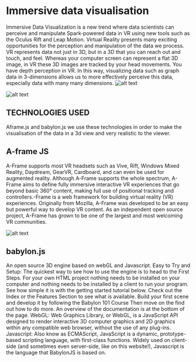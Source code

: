 # Immersive data visualisation
Immersive Data Visualization is a new trend where data scientists can perceive and manipulate Spark-powered data in VR using new tools such as the Oculus Rift and Leap Motion. Virtual Reality presents many exciting opportunities for the perception and manipulation of the data we process. VR represents data not just in 3D, but in a 3D that you can reach out and touch, and feel. Whereas your computer screen can represent a flat 3D image, in VR these 3D images are tracked by your head movements. You have depth perception in VR. In this way, visualizing data such as graph data in 3-dimensions allows us to more effectively perceive this data, especially data with many many dimensions. 
![alt text][logo]

[logo]: https://proxy.duckduckgo.com/iu/?u=http%3A%2F%2Fcse512-15s.github.io%2Ffp-adityas%2Fsummary.png&f=1


![alt text][logo1]

[logo1]: https://proxy.duckduckgo.com/iu/?u=https%3A%2F%2Ftse4.mm.bing.net%2Fth%3Fid%3DOIP.5bjLauQO_3fftn1yJR5NtgHaFL%26pid%3D15.1&f=1




## TECHNOLOGIES USED
Aframe.js and babylon.js
we use these technologies in order to make the visualisation of the data in a 3d view and  very realistic to the viewer. 


## A-frame JS
A-Frame supports most VR headsets such as Vive, Rift, Windows Mixed Reality, Daydream, GearVR, Cardboard, and can even be used for augmented reality. Although A-Frame supports the whole spectrum, A-Frame aims to define fully immersive interactive VR experiences that go beyond basic 360° content, making full use of positional tracking and controllers.-Frame is a web framework for building virtual reality (VR) experiences. Originally from Mozilla, A-Frame was developed to be an easy but powerful way to develop VR content. As an independent open source project, A-Frame has grown to be one of the largest and most welcoming VR communities.


![alt text][logo2]


[logo2]: https://cloud.githubusercontent.com/assets/674727/24572552/72f81bec-162e-11e7-9851-037d0280abdb.gif



## babylon.js
An open source 3D engine based on webGL and Javascript.
Easy to Try and Setup:
The quickest way to see how to use the engine is to head to the First Steps. For your own HTML project nothing needs to be installed on your computer and nothing needs to be installed by a client to run your program. See how simple it is with the getting started tutorial below. Check out the Index or the Features Section to see what is available. Build your first scene and develop it by following the Babylon 101 Course Then move on the find out how to do more. An overview of the documentation is at the bottom of the page.
WebGL:
Web Graphics Library, or WebGL, is a JavaScript API designed to render interactive 3D computer graphics and 2D graphics within any compatible web browser, without the use of any plug-ins.
Javascript:
Also know as ECMAScript, JavaScript is a dynamic, prototype-based scripting language, with first-class functions. Widely used on client-side (and sometimes even server-side, like on this website!), Javascript is the language that BabylonJS is based on.


